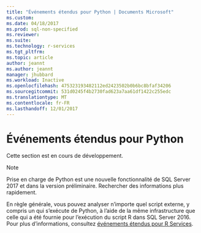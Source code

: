 ```yaml
---
title: "Événements étendus pour Python | Documents Microsoft"
ms.custom: 
ms.date: 04/18/2017
ms.prod: sql-non-specified
ms.reviewer: 
ms.suite: 
ms.technology: r-services
ms.tgt_pltfrm: 
ms.topic: article
author: jeannt
ms.author: jeannt
manager: jhubbard
ms.workload: Inactive
ms.openlocfilehash: 475323193482112ed2423502b0b6bc8bfaf34206
ms.sourcegitcommit: 531d0245f4b2730fad623a7aa61df1422c255edc
ms.translationtype: MT
ms.contentlocale: fr-FR
ms.lasthandoff: 12/01/2017
---
```

# <a name="extended-events-for-python"></a>Événements étendus pour Python

Cette section est en cours de développement.

> [!NOTE]
> Prise en charge de Python est une nouvelle fonctionnalité de SQL Server 2017 et dans la version préliminaire. Rechercher des informations plus rapidement.

En règle générale, vous pouvez analyser n’importe quel script externe, y compris un qui s’exécute de Python, à l’aide de la même infrastructure que celle qui a été fournie pour l’exécution du script R dans SQL Server 2016. Pour plus d’informations, consultez [événements étendus pour R Services](../r/extended-events-for-sql-server-r-services.md).
